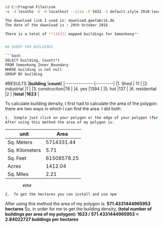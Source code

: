 ```bash
cd C:\Program Files\osm
-c -d lesotho -K -H localhost --slim -P 5432 -S default.style 2910-lesotho-latest.osm.pbf

The download link I used is: download.geofabrik.de
The date of the download is : 29th October 2016

There is a total of **[1623] mapped buildings for Semonkong**


#A QUERY FOR BUILDINGS

```bash
SELECT building, Count(*)
FROM Semonkong_Inner_Boundary
WHERE building is not null
GROUP BY building
```
#RESULTS
|**building**   |**count**|
|---------------|---------|
|1.	Shed        |	11      |
|2.	industrial 	|1        |
|3.	construction|78       |
|4.	yes	        |1394     | 
|5.	hut        	|137      |
|6.	residential |2        |
|**total**      |**1623** |
 
 To calculate building density, I first had to calculate the area of the polygon: there are two ways in which I can find the area. I did both:

```bash
1.	Simple just click on your polygon or the edge of your polygon (for some PCs) in geojson.io (note that this one does not have the hectares so you might want to convert manually)
After using this method the area of my polygon is:
```
|**unit**       |**Area**    |
|---------------|------------|
|Sq. Meters	    |5714331.44  |
|Sq. Kilometers	|5.71        |
|Sq. Feet     	|61508578.25 |
|Acres	        |1412.04     |
|Sq. Miles	    |2.21        |

            #OR#
```bash
2.	To get the hectares you can install and use npm 
```

After using this method the area of my polygon is:
**571.4331444965953 hectares**
So, in order for me to get the building density, **(total number of buildings per area of my polygon):
1623 / 571.4331444965953 = 2.84022727 buildings per hectares**
